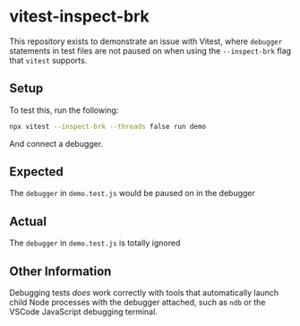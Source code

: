 # vitest-inspect-brk

This repository exists to demonstrate an issue with Vitest, where `debugger` statements in test files are not paused on when using the `--inspect-brk` flag that `vitest` supports.

## Setup

To test this, run the following:

```sh
npx vitest --inspect-brk --threads false run demo
```

And connect a debugger.

## Expected

The `debugger` in `demo.test.js` would be paused on in the debugger

## Actual

The `debugger` in `demo.test.js` is totally ignored

## Other Information

Debugging tests _does_ work correctly with tools that automatically launch child Node processes with the debugger attached, such as `ndb` or the VSCode JavaScript debugging terminal.
